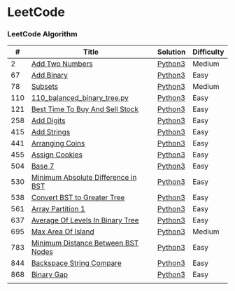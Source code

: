 LeetCode
========

### LeetCode Algorithm

| # | Title | Solution | Difficulty |
|---| ----- | -------- | ---------- |
|2	|[Add Two Numbers](https://leetcode.com/problems/add-two-numbers/)|[Python3](./algorithms/python/2_add_two_numbers.py)|Medium|
|67	|[Add Binary](https://leetcode.com/problems/add-binary/)|[Python3](./algorithms/python/67_add_binary.py)|Easy|
|78	|[Subsets](https://leetcode.com/problems/subsets/)|[Python3](./algorithms/python/78_subsets.py)|Medium|
|110|[110_balanced_binary_tree.py](https://leetcode.com/problems/balanced-binary-tree)|[Python3](./algorithms/python/)|Easy|
|121|[Best Time To Buy And Sell Stock](https://leetcode.com/problems/best-time-to-buy-and-sell-stock/)|[Python3](./algorithms/python/121_best_time_to_buy_and_sell_stock.py)|Easy|
|258|[Add Digits](https://leetcode.com/problems/add-digits/)|[Python3](./algorithms/python/258_add_digits.py)|Easy|
|415|[Add Strings](https://leetcode.com/problems/add-strings/)|[Python3](./algorithms/python/415_add_strings.py)|Easy|
|441|[Arranging Coins](https://leetcode.com/problems/arranging-coins/)|[Python3](./algorithms/python/441_arranging_coins.py)|Easy|
|455|[Assign Cookies]( https://leetcode.com/problems/assign-cookies/)|[Python3](./algorithms/python/455_assign_cookies.py)|Easy|
|504|[Base 7]( https://leetcode.com/problems/base-7/)|[Python3](./algorithms/python/504_base_7.py)|Easy|
|530|[Minimum Absolute Difference in BST](https://leetcode.com/problems/minimum-absolute-difference-in-bst/)|[Python3](./algorithms/python/530_minimum_absolute_differenct_in_BST.py)|Easy|
|538|[Convert BST to Greater Tree](https://leetcode.com/problems/convert-bst-to-greater-tree)|[Python3](./algorithms/python/538_convert_bst_to_greater_tree.py)|Easy|
|561|[Array Partition 1](https://leetcode.com/problems/array-partition-i/)|[Python3](./algorithms/python/561_array_partition_1.py)|Easy|
|637|[Average Of Levels In Binary Tree](https://leetcode.com/problems/average-of-levels-in-binary-tree/)|[Python3](./algorithms/python/637_average_of_levels_in_binary_tree.py)|Easy|
|695|[Max Area Of Island](https://leetcode.com/problems/max-area-of-island/)|[Python3](./algorithms/python/695_max_area_of_island.py)|Medium|
|783|[Minimum Distance Between BST Nodes](https://leetcode.com/problems/minimum-distance-between-bst-nodes/)|[Python3](./algorithms/python/783_minimum_distance_between_bst_nodes.py)|Easy|
|844|[Backspace String Compare](https://leetcode.com/problems/backspace-string-compare/)|[Python3](./algorithms/python/844_backspace_string_compare.py)|Easy|
|868|[Binary Gap](https://leetcode.com/problems/binary-gap)|[Python3](./algorithms/python/868_binary_gap.py)|Easy|
||[]()|[]()||